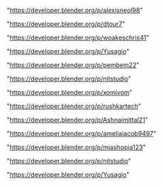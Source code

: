 "https://developer.blender.org/p/alexisneol98"

"https://developer.blender.org/p/dtour7"

"https://developer.blender.org/p/woakeschris41"

"https://developer.blender.org/p/Yusagio"

"https://developer.blender.org/p/pembem22"

"https://developer.blender.org/p/nitstudio"

"https://developer.blender.org/p/xomivom"

 
"https://developer.blender.org/p/rushkartech"


"https://developer.blender.org/p/Ashnaimittal21"


"https://developer.blender.org/p/ameliajacob9497"


"https://developer.blender.org/p/miashopia123"


"https://developer.blender.org/p/nitstudio"


"https://developer.blender.org/p/Yusagio"


 
